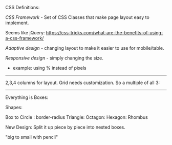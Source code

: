 CSS Definitions:

*CSS Framework* - Set of CSS Classes that make page layout easy to implement.

Seems like jQuery:
https://css-tricks.com/what-are-the-benefits-of-using-a-css-framework/



*Adaptive design* -  changing layout to make it easier to use for mobile/table.

*Responsive design* - simply changing the size.
  - example: using % instead of pixels




________________________________
2,3,4 columns for layout. Grid needs customization. So a multiple of all 3: 

________________________________
Everything is Boxes: 

Shapes: 

Box to
Circle : border-radius
Triangle:
Octagon:
Hexagon:
Rhombus


New Design: 
  Split it up piece by piece into nested boxes.

  "big to small with pencil"
